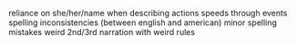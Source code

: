 reliance on she/her/name when describing actions
speeds through events
spelling inconsistencies (between english and american)
minor spelling mistakes
weird 2nd/3rd narration with weird rules